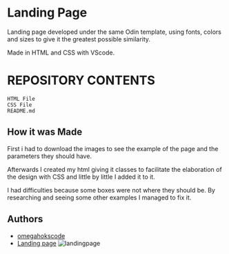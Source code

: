 # Landing Page

Landing page developed under the same Odin template, using fonts, colors and sizes to give it the greatest possible similarity.

Made in HTML and CSS with VScode.

# REPOSITORY CONTENTS
    HTML File
    CSS File
    README.md

## How it was Made
First i had to download the images to see the example of the page and the parameters they should have.

Afterwards I created my html giving it classes to facilitate the elaboration of the design with CSS and little by little I added it to it.

I had difficulties because some boxes were not where they should be. By researching and seeing some other examples I managed to fix it.

## Authors

- [omegahokscode](https://github.com/omegahokscode)
- [Landing page](https://omegahokscode.github.io/landing-page/)
![landingpage](https://github.com/omegahokscode/landing-page/assets/157544874/68e08bc7-7c06-4c9c-90cd-67af3af8360d)


